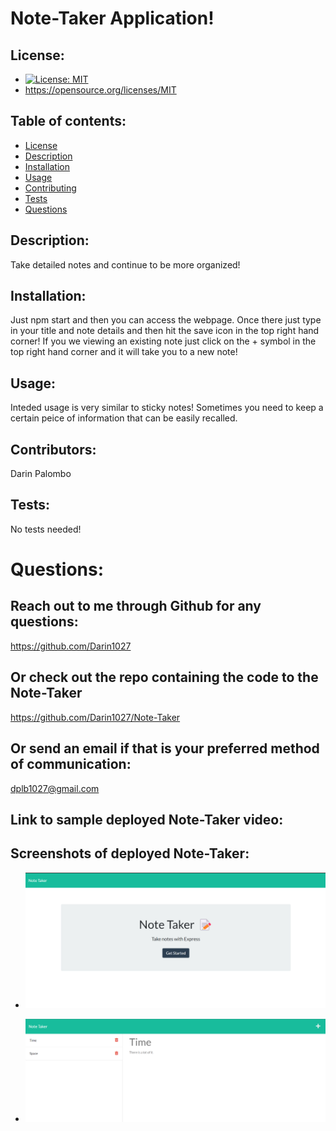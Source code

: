 # Note-Taker Application!

## License:

- [![License: MIT](https://img.shields.io/badge/License-MIT-yellow.svg)](https://opensource.org/licenses/MIT)
- https://opensource.org/licenses/MIT

## Table of contents:

- [License](#license)
- [Description](#description)
- [Installation](#installation)
- [Usage](#usage)
- [Contributing](#contributing)
- [Tests](#tests)
- [Questions](#questions)

## Description:

Take detailed notes and continue to be more organized!

## Installation:

Just npm start and then you can access the webpage. Once there just type in your title and note details and then hit the save icon in the top right hand corner! If you we viewing an existing note just click on the + symbol in the top right hand corner and it will take you to a new note!

## Usage:

Inteded usage is very similar to sticky notes! Sometimes you need to keep a certain peice of information that can be easily recalled.

## Contributors:

Darin Palombo

## Tests:

No tests needed!

# Questions:

## Reach out to me through Github for any questions:

https://github.com/Darin1027

## Or check out the repo containing the code to the Note-Taker

https://github.com/Darin1027/Note-Taker

## Or send an email if that is your preferred method of communication:

dplb1027@gmail.com

## Link to sample deployed Note-Taker video:

## Screenshots of deployed Note-Taker:

- ![Image Site](./public/assets/photos/homePageScreenShot.png)

- ![Image Site](./public/assets/photos/notesScreenShot.png)
